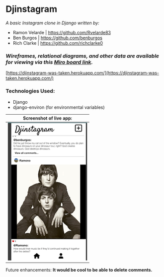 # Djinstagram

*A basic Instagram clone in Django written by:*

- Ramon Velarde | https://github.com/Rvelarde83
- Ben Burgos | https://github.com/benburgos
- Rich Clarke | https://github.com/richclarke0

### *Wireframes, relational diagrams, and other data are available for viewing via this [Miro board link](https://miro.com/app/board/uXjVOkp0SE4=/?share_link_id=42094080267).*

[https://djinstagram-was-taken.herokuapp.com/](https://djinstagram-was-taken.herokuapp.com/)

### Technologies Used:
- Django
- django-environ (for environmental variables)

|Screenshot of live app:|
|----------|
|![image info](./screenshot.png)|

Future enhancements: **It would be cool to be able to delete comments.**